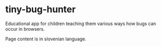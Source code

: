 # tiny-bug-hunter

Educational app for children teaching them various ways how bugs can occur in browsers.

Page content is in slovenian language.
